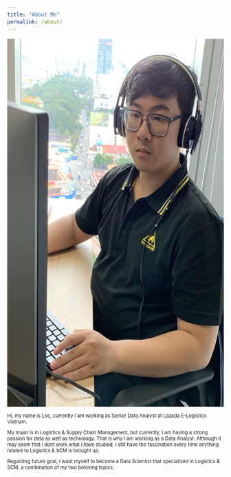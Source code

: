 ```yaml
---
title: "About Me"
permalink: /about/
---
```


<img src="/images/about.jpg" alt="Me" title="Me" width="1280" height="854" class="image-popup"/>

<p style="font-size: 80%;"> 
Hi, my name is Loc, currently I am working as Senior Data Analyst at Lazada E-Logistics Vietnam. 
</p>

<p style="font-size: 80%;"> 
My major is in Logistics & Supply Chain Management, but currently, I am having a strong passion for data as well as technology. That is why I am working as a Data Analyst. Although it may seem that i dont work what i have studied, I still have the fascination every time anything related to Logistics & SCM is brought up. 
</p>

<p style="font-size: 80%;"> 
Regarding future goal, I want myself to become a Data Scientist that specialized in Logistics & SCM, a combination of my two beloving topics. 
</p>

